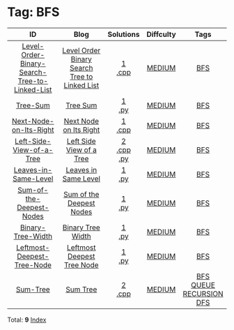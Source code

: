 
# Tag: BFS
| ID | Blog | Solutions | Diffculty | Tags |
|:----:|:----:|:-------:|:----:|:----:|
| [Level-Order-Binary-Search-Tree-to-Linked-List](https://binarysearch.com/problems/Level-Order-Binary-Search-Tree-to-Linked-List) | [Level Order Binary Search Tree to Linked List](https://helloacm.com/breadth-first-search-algorithm-to-convert-level-order-binary-search-tree-to-linked-list/) | [1](https://github.com/DoctorLai/ACM/tree/master/binarysearch/Level-Order-Binary-Search-Tree-to-Linked-List)<br/>[.cpp](https://github.com/DoctorLai/ACM/blob/master/binarysearch/.cpp.md)<BR/> | [MEDIUM](https://github.com/DoctorLai/ACM/blob/master/binarysearch/MEDIUM.md) | [BFS](https://github.com/DoctorLai/ACM/blob/master/binarysearch/BFS.md)<BR/> |
| [Tree-Sum](https://binarysearch.com/problems/Tree-Sum) | [Tree Sum](https://helloacm.com/breadth-first-search-algorithm-to-compute-the-sum-of-a-binary-tree/) | [1](https://github.com/DoctorLai/ACM/tree/master/binarysearch/Tree-Sum)<br/>[.py](https://github.com/DoctorLai/ACM/blob/master/binarysearch/.py.md)<BR/> | [MEDIUM](https://github.com/DoctorLai/ACM/blob/master/binarysearch/MEDIUM.md) | [BFS](https://github.com/DoctorLai/ACM/blob/master/binarysearch/BFS.md)<BR/> |
| [Next-Node-on-Its-Right](https://binarysearch.com/problems/Next-Node-on-Its-Right) | [Next Node on Its Right](https://helloacm.com/binary-search-algorithm-to-find-next-node-on-its-right-in-a-binary-tree/) | [1](https://github.com/DoctorLai/ACM/tree/master/binarysearch/Next-Node-on-Its-Right)<br/>[.cpp](https://github.com/DoctorLai/ACM/blob/master/binarysearch/.cpp.md)<BR/> | [MEDIUM](https://github.com/DoctorLai/ACM/blob/master/binarysearch/MEDIUM.md) | [BFS](https://github.com/DoctorLai/ACM/blob/master/binarysearch/BFS.md)<BR/> |
| [Left-Side-View-of-a-Tree](https://binarysearch.com/problems/Left-Side-View-of-a-Tree) | [Left Side View of a Tree](https://helloacm.com/depth-first-search-and-breadth-first-search-algorithm-to-compute-the-left-side-view-of-a-binary-tree/) | [2](https://github.com/DoctorLai/ACM/tree/master/binarysearch/Left-Side-View-of-a-Tree)<br/>[.cpp](https://github.com/DoctorLai/ACM/blob/master/binarysearch/.cpp.md)<BR/>[.py](https://github.com/DoctorLai/ACM/blob/master/binarysearch/.py.md)<BR/> | [MEDIUM](https://github.com/DoctorLai/ACM/blob/master/binarysearch/MEDIUM.md) | [BFS](https://github.com/DoctorLai/ACM/blob/master/binarysearch/BFS.md)<BR/> |
| [Leaves-in-Same-Level](https://binarysearch.com/problems/Leaves-in-Same-Level) | [Leaves in Same Level](https://helloacm.com/binary-tree-algorithm-checking-leaves-in-the-same-level/) | [1](https://github.com/DoctorLai/ACM/tree/master/binarysearch/Leaves-in-Same-Level)<br/>[.py](https://github.com/DoctorLai/ACM/blob/master/binarysearch/.py.md)<BR/> | [MEDIUM](https://github.com/DoctorLai/ACM/blob/master/binarysearch/MEDIUM.md) | [BFS](https://github.com/DoctorLai/ACM/blob/master/binarysearch/BFS.md)<BR/> |
| [Sum-of-the-Deepest-Nodes](https://binarysearch.com/problems/Sum-of-the-Deepest-Nodes) | [Sum of the Deepest Nodes](https://helloacm.com/breadth-first-search-algorithm-to-compute-the-sum-of-the-deepest-nodes/) | [1](https://github.com/DoctorLai/ACM/tree/master/binarysearch/Sum-of-the-Deepest-Nodes)<br/>[.py](https://github.com/DoctorLai/ACM/blob/master/binarysearch/.py.md)<BR/> | [MEDIUM](https://github.com/DoctorLai/ACM/blob/master/binarysearch/MEDIUM.md) | [BFS](https://github.com/DoctorLai/ACM/blob/master/binarysearch/BFS.md)<BR/> |
| [Binary-Tree-Width](https://binarysearch.com/problems/Binary-Tree-Width) | [Binary Tree Width](https://helloacm.com/breadth-first-search-algorithm-to-compute-the-max-width-of-a-binary-tree/) | [1](https://github.com/DoctorLai/ACM/tree/master/binarysearch/Binary-Tree-Width)<br/>[.py](https://github.com/DoctorLai/ACM/blob/master/binarysearch/.py.md)<BR/> | [MEDIUM](https://github.com/DoctorLai/ACM/blob/master/binarysearch/MEDIUM.md) | [BFS](https://github.com/DoctorLai/ACM/blob/master/binarysearch/BFS.md)<BR/> |
| [Leftmost-Deepest-Tree-Node](https://binarysearch.com/problems/Leftmost-Deepest-Tree-Node) | [Leftmost Deepest Tree Node](https://helloacm.com/breadth-first-search-algorithm-to-compute-the-leftmost-deepest-tree-node-in-a-binary-tree/) | [1](https://github.com/DoctorLai/ACM/tree/master/binarysearch/Leftmost-Deepest-Tree-Node)<br/>[.py](https://github.com/DoctorLai/ACM/blob/master/binarysearch/.py.md)<BR/> | [MEDIUM](https://github.com/DoctorLai/ACM/blob/master/binarysearch/MEDIUM.md) | [BFS](https://github.com/DoctorLai/ACM/blob/master/binarysearch/BFS.md)<BR/> |
| [Sum-Tree](https://binarysearch.com/problems/Sum-Tree) | [Sum Tree](https://helloacm.com/depth-first-search-and-breadth-first-search-algorithm-in-checking-sum-of-children-nodes-in-binary-tree/) | [2](https://github.com/DoctorLai/ACM/tree/master/binarysearch/Sum-Tree)<br/>[.cpp](https://github.com/DoctorLai/ACM/blob/master/binarysearch/.cpp.md)<BR/> | [MEDIUM](https://github.com/DoctorLai/ACM/blob/master/binarysearch/MEDIUM.md) | [BFS](https://github.com/DoctorLai/ACM/blob/master/binarysearch/BFS.md)<BR/>[QUEUE](https://github.com/DoctorLai/ACM/blob/master/binarysearch/QUEUE.md)<BR/>[RECURSION](https://github.com/DoctorLai/ACM/blob/master/binarysearch/RECURSION.md)<BR/>[DFS](https://github.com/DoctorLai/ACM/blob/master/binarysearch/DFS.md)<BR/> |

Total: **9**
[Index](https://github.com/DoctorLai/ACM/blob/master/binarysearch/README.md)